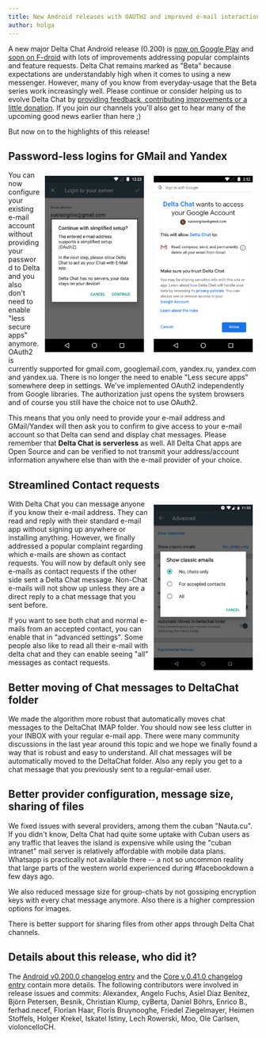 ```yaml
---
title: New Android releases with OAUTH2 and improved e-mail interactions
author: holga
---
```


A new major Delta Chat Android release (0.200) is [now on Google Play](https://play.google.com/store/apps/details?id=chat.delta) and [soon on F-droid](https://f-droid.org/en/packages/com.b44t.messenger/) with lots of improvements addressing popular complaints and 
feature requests. Delta Chat remains marked as "Beta" because expectations 
are understandably high when it comes to using a new messenger. 
However, many of you know from everyday-usage that the Beta series work
increasingly well. Please continue or consider helping us to evolve Delta Chat 
by [providing feedback, contributing improvements or a little donation](https://delta.chat/en/contribute).  If you join our channels you'll also get to hear many of the upcoming 
good news earlier than here ;) 

But now on to the highlights of this release!

## Password-less logins for GMail and Yandex 

<img style="float: right; margin: 10px;" src="../assets/blog/2019-02-oauth2-confirm.png" width="200px"/>
<img style="float: right; margin: 10px;" src="../assets/blog/2019-02-oauth2-ask.png" width="200px"/> 

You can now configure your existing e-mail account without providing 
your password to Delta and you also don't need to enable "less secure apps" 
anymore. OAuth2 is currently supported for gmail.com, googlemail.com,
yandex.ru, yandex.com and yandex.ua. There is no longer the need to enable 
"Less secure apps" somewhere deep in settings. We've implemented OAuth2 independently 
from Google libraries.  The authorization just opens the system browsers and 
of course you still have the choice not to use OAuth2. 

This means that you only need to provide your e-mail address and GMail/Yandex 
will then ask you to confirm to give access to your e-mail account so that Delta 
can send and display chat messages. Please remember that **Delta Chat is serverless**
as well. All Delta Chat apps are Open Source and can be verified to not 
transmit your address/account information anywhere else than with the 
e-mail provider of your choice. 


## Streamlined Contact requests 

<img width="200px" style="margin: 10px; float: right;" src="../assets/blog/classic-emails-setting.png"> 

With Delta Chat you can message anyone if you know their e-mail address. 
They can read and reply with their standard e-mail app without
signing up anywhere or installing anything. However, we finally addressed
a popular complaint regarding which e-mails are shown as contact requests.
You will now by default only see e-mails as contact requests if the other side 
sent a Delta Chat message. Non-Chat e-mails will not show up unless they are a 
direct reply to a chat message that you sent before. 

If you want to see both chat and normal e-mails from an accepted contact, 
you can enable that in "advanced settings". Some people also like to read all
their e-mail with delta chat and they can enable seeing "all" messages
as contact requests. 


## Better moving of Chat messages to DeltaChat folder

We made the algorithm more robust that automatically moves chat messages
to the DeltaChat IMAP folder.  You should now see less clutter in your
INBOX with your regular e-mail app.  There were many community
discussions in the last year around this topic and we hope we finally
found a way that is robust and easy to understand. All chat messages
will be automatically moved to the DeltaChat folder. 
Also any reply you get to a chat message 
that you previously sent to a regular-email user. 

## Better provider configuration, message size, sharing of files

We fixed issues with several providers, among them 
the cuban "Nauta.cu". If you didn't know, Delta Chat had 
quite some uptake with Cuban users as any traffic that leaves the island 
is expensive while using the "cuban intranet" mail server 
is relatively affordable with mobile data plans. Whatsapp is practically
not available there -- a not so uncommon reality that large parts of 
the western world experienced during #facebookdown a few days ago. 

We also reduced message size for group-chats by not gossiping
encryption keys with every chat message anymore.  Also there is a higher 
compression options for images. 

There is better support for sharing files from other apps
through Delta Chat channels.

## Details about this release, who did it? 

The [Android v0.200.0 changelog entry](https://github.com/deltachat/deltachat-android/blob/master/CHANGELOG.md#v02000) and the [Core v.0.41.0 changelog entry](https://github.com/deltachat/deltachat-core/blob/master/CHANGELOG.md#v0410) contain more details. The following contributors were involved in release issues and commits: Alexandex, Angelo Fuchs, Asiel Díaz Benítez, Björn Petersen, Besnik, Christian Klump, cyBerta, Daniel Böhrs, Enrico B., ferhad.necef, Florian Haar, Floris Bruynooghe, Friedel Ziegelmayer, Heimen Stoffels, Holger Krekel, Iskatel Istiny, Lech Rowerski, Moo, Ole Carlsen, violoncelloCH.

